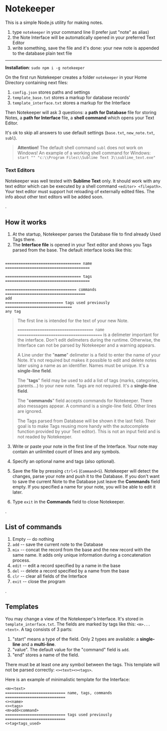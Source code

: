 # Notekeeper


This is a simple Node.js utility for making notes. 

1. type `notekeeper` in your command line (I prefer just "note" as alias) 
2. the Note Interface will be automatically opened in your preferred Text Editor 
3. write something, save the file and it's done: your new note is appended to the database plain text file 

----

**Installation**: `sudo npm i -g notekeeper`

On the first run Notekeeper creates a folder `notekeeper` in your Home Directory containing next files: 
1. `config.json` stores paths and settings 
2. `template_base.txt` stores a markup for database records' 
3. `template_interface.txt` stores a markup for the Interface 

Then Notekeeper will ask 3 questions: 
a **path for Database** file for storing Notes, 
a **path for Interface** file, 
a **shell command** which opens your Text Editor. 

It's ok to skip all answers to use default settings (`base.txt`, `new_note.txt`, `subl`). 

> **Attention!** 
> The default shell command `subl` does not work on Windows! 
> An example of a working shell command for Windows: `start "" "c:\\Program Files\\Sublime Text 3\\sublime_text.exe"` 


### Text Editors
Notekeeper was well tested with **Sublime Text** only. 
It should work with any text editor which can be executed by a shell command `<editor> <filepath>`. 
Your text editor must support hot reloading of externally edited files. 
The info about other text editors will be added soon.

.


## How it works

1. At the startup, Notekeeper parses the Database file to find already Used Tags there. 
2. The **Interface file** is opened in your Text editor and shows you Tags parsed from the base.
The default interface looks like this:
```

================================== name ======================================

================================== tags ======================================

================================ commands ====================================
add
========================== tags used previously ==============================
any tag

```
> The first line is intended for the text of your new Note. 
>
> `================================== name ======================================` is a delimeter important for the interface. 
> Don't edit delimeters during the runtime. Otherwise, the Interface can not be parsed by Notekeeper and a warning appears. 
> 
> A Line under the "**name**" delimeter is a field to enter the name of your Note. It's not required but makes it possible to edit and delete notes later using a name as an identifier. Names must be unique. It's a **single-line field**. 
> 
> The "**tags**" field may be used to add a list of tags (marks, categories, parents...) to your new note. Tags are not required. It's a **single-line field**. 
> 
> The "**commands**" field accepts commands for Notekeeper. There also messages appear. A command is a single-line field. Other lines are ignored. 
> 
> The Tags parsed from Database will be shown it the last field. Their goal is to make Tags reusing more handy with the autocomplete function provided by your Text editor). This is not an input field and is not readed by Notekeeper. 

3. Write or paste your note in the first line of the Interface. Your note may contain an unlimited count of lines and any symbols. 

4. Specify an optional name and tags (also optional). 

5. Save the file by pressing `ctrl+S` (`Command+S`). 
Notekeeper will detect the changes, parse your note and push it to the Database. 
If you don't want to save the current Note to the Database just leave the **Commands** field empty. 
If you specified a name for your note, you will be able to edit it later.

5. Type `exit` in the **Commands** field to close Notekeeper.

.

## List of commands

1. Empty -- do nothing
2. `add` -- save the current note to the Database
3. `mix` -- concat the record from the base and the new record with the same name. It adds only unique information during a concatenation process.
4. `edit` -- edit a record specified by a name in the base
5. `del` -- delete a record specified by a name from the base
6. `clr` -- clear all fields of the Interface
7. `exit` -- close the program

.

## Templates

You may change a view of the Notekeeper's Interface. It's stored in `template_interface.txt`. The fields are marked by tags like this: `<m>...<text>`. A tag consists of 3 parts:

1. "start" means a type of the field. Only 2 types are available: a **single-line** and a **multi-line**.
2. "value". The default value for the "command" field is `add`.
3. "end" stores a name of the field.

There must be at least one any symbol between the tags. This template will not be parsed correctly: `<><text><><tags>`.  

Here is an example of minimalistic template for the Interface:
```
<m><text>
=========================== name, tags, commands ===========================
<><name>
<><tags>
<m>add<command>
=========================== tags used previously ===========================
<>tag<tags_used>

```
